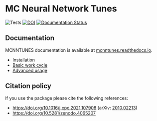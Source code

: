 # MC Neural Network Tunes

![Tests](https://github.com/scarrazza/mcnntune/workflows/Tests/badge.svg)
[![DOI](https://zenodo.org/badge/DOI/10.5281/zenodo.4065208.svg)](https://doi.org/10.5281/zenodo.4065208)
[![Documentation Status](https://readthedocs.org/projects/mcnntunes/badge/?version=latest)](https://mcnntunes.readthedocs.io/en/latest/?badge=latest)

## Documentation

MCNNTUNES documentation is available at [mcnntunes.readthedocs.io](https://mcnntunes.readthedocs.io).

- [Installation](https://mcnntunes.readthedocs.io/en/latest/installation.html)
- [Basic work cycle](https://mcnntunes.readthedocs.io/en/latest/basic_work_cycle.html)
- [Advanced usage](https://mcnntunes.readthedocs.io/en/latest/advanced_usage.html)

## Citation policy

If you use the package please cite the following references:
- https://doi.org/10.1016/j.cpc.2021.107908 (arXiv: [2010.02213](https://arxiv.org/abs/2010.02213))
- https://doi.org/10.5281/zenodo.4065207
